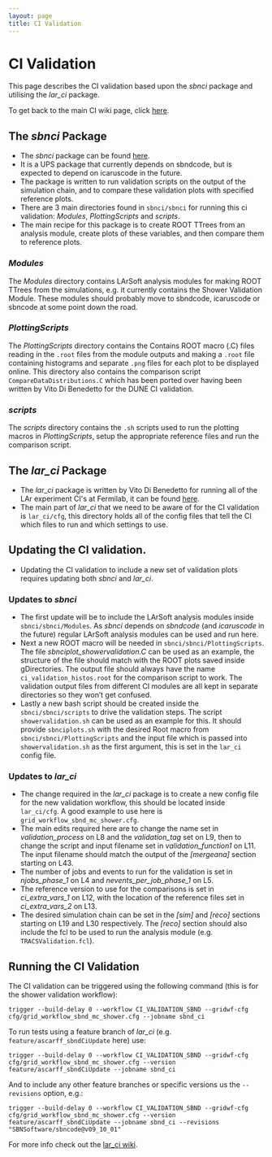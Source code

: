```yaml
---
layout: page
title: CI Validation
---
```


# CI Validation

This page describes the CI validation based upon the *sbnci* package and utilising the *lar_ci* package.   

To get back to the main CI wiki page, click [here](Continuous_integration.html).


## The *sbnci* Package
- The *sbnci* package can be found [here](https://github.com/SBNSoftware/sbnci).
- It is a UPS package that currently depends on sbndcode, but is expected to depend on icaruscode in the future.
- The package is written to run validation scripts on the output of the simulation chain, and to compare these validation plots with specified reference plots.
- There are 3 main directories found in `sbnci/sbnci` for running this ci validation: *Modules*, *PlottingScripts* and *scripts*.
- The main recipe for this package is to create ROOT TTrees from an analysis module, create plots of these variables, and then compare them to reference plots.

### *Modules*
The *Modules* directory contains LArSoft analysis modules for making ROOT TTrees from the simulations, e.g. it currently contains the Shower Validation Module. 
These modules should probably move to sbndcode, icaruscode or sbncode at some point down the road. 

### *PlottingScripts*
The *PlottingScripts* directory contains the Contains ROOT macro (.C) files reading in the `.root` files from the module outputs and making a `.root` file 
containing histograms and separate `.png` files for each plot to be displayed online. This directory also contains the comparison script 
`CompareDataDistributions.C` which has been ported over having been written by Vito Di Benedetto for the DUNE CI validation. 

### *scripts*
The *scripts* directory contains the `.sh` scripts used to run the plotting macros in *PlottingScripts*, setup the appropriate reference files 
and run the comparison script.


## The *lar_ci* Package
- The *lar_ci* package is written by Vito Di Benedetto for running all of the LAr experiment CI's at Fermilab, 
it can be found [here](https://cdcvs.fnal.gov/redmine/projects/lar_ci/).
- The main part of *lar_ci* that we need to be aware of for the CI validation is `lar_ci/cfg`, this directory holds all of the config files that tell the CI 
which files to run and which settings to use.


## Updating the CI validation.

- Updating the CI validation to include a new set of validation plots requires updating both *sbnci* and *lar_ci*. 

### Updates to *sbnci*

- The first update will be to include the LArSoft analysis modules inside `sbnci/sbnci/Modules`. As *sbnci* depends on *sbndcode* (and *icaruscode* in the future)
regular LArSoft analysis modules can be used and run here.
- Next a new ROOT macro will be needed in `sbnci/sbnci/PlottingScripts`. The file *sbnciplot_showervalidation.C* can be used as an example, the structure of the 
file should match with the ROOT plots saved inside gDirectories. The output file should always have the name `ci_validation_histos.root` for the comparison 
script to work.  The validation output files from different CI modules are all kept in separate directories so they won’t get confused.
- Lastly a new bash script should be created inside the `sbnci/sbnci/scripts` to drive the validation steps. The script `showervalidation.sh` can be used as
an example for this. It should provide `sbnciplots.sh` with the desired Root macro from `sbnci/sbnci/PlottingScripts` and the input file which is passed into `showervalidation.sh` as the first argument, this is set in the `lar_ci` config file.

### Updates to *lar_ci*

- The change required in the *lar_ci* package is to create a new config file for the new validation workflow, this should be located inside `lar_ci/cfg`. 
A good example to use here is `grid_workflow_sbnd_mc_shower.cfg`. 
- The main edits required here are to change the name set in *validation_process* on L8 and the *validation_tag* set on L9, then to change the script and input filename set in *validation_function1* on L11. The input filename should match the output of the *[mergeana]* section starting on L43.
- The number of jobs and events to run for the validation is set in *njobs_phase_1* on L4 and *nevents_per_job_phase_1* on L5.
- The reference version to use for the comparisons is set in *ci_extra_vars_1* on L12, with the location of the reference files set in *ci_extra_vars_2* on L13.
- The desired simulation chain can be set in the *[sim]* and *[reco]* sections starting on L19 and L30 respectively. The *[reco]* section should also include the fcl to be used to run the analysis module (e.g. `TRACSValidation.fcl`).

## Running the CI Validation

The CI validation can be triggered using the following command (this is for the shower validation workflow):

`trigger --build-delay 0 --workflow CI_VALIDATION_SBND --gridwf-cfg cfg/grid_workflow_sbnd_mc_shower.cfg --jobname sbnd_ci`

To run tests using a feature branch of *lar_ci* (e.g. `feature/ascarff_sbndCiUpdate` here) use:

`trigger --build-delay 0 --workflow CI_VALIDATION_SBND --gridwf-cfg cfg/grid_workflow_sbnd_mc_shower.cfg --version feature/ascarff_sbndCiUpdate --jobname sbnd_ci`

And to include any other feature branches or specific versions us the `--revisions` option, e.g.:

`trigger --build-delay 0 --workflow CI_VALIDATION_SBND --gridwf-cfg cfg/grid_workflow_sbnd_mc_shower.cfg --version feature/ascarff_sbndCiUpdate --jobname sbnd_ci --revisions "SBNSoftware/sbncode@v09_10_01"`

For more info check out the [lar_ci wiki](https://cdcvs.fnal.gov/redmine/projects/lar_ci/wiki).
